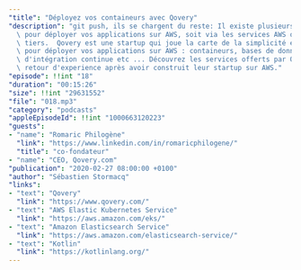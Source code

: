 ```yaml
---
"title": "Déployez vos containeurs avec Qovery"
"description": "git push, ils se chargent du reste: Il existe plusieurs solutions\
  \ pour déployer vos applications sur AWS, soit via les services AWS ou via des outils\
  \ tiers.  Qovery est une startup qui joue la carte de la simplicité et facilité\
  \ pour déployer vos applications sur AWS : containeurs, bases de données, pipeline\
  \ d'intégration continue etc ... Découvrez les services offerts par Qovery et leur\
  \ retour d'experience après avoir construit leur startup sur AWS."
"episode": !!int "18"
"duration": "00:15:26"
"size": !!int "29631552"
"file": "018.mp3"
"category": "podcasts"
"appleEpisodeId": !!int "1000663120223"
"guests":
- "name": "Romaric Philogène"
  "link": "https://www.linkedin.com/in/romaricphilogene/"
  "title": "co-fondateur"
- "name": "CEO, Qovery.com"
"publication": "2020-02-27 08:00:00 +0100"
"author": "Sébastien Stormacq"
"links":
- "text": "Qovery"
  "link": "https://www.qovery.com/"
- "text": "AWS Elastic Kubernetes Service"
  "link": "https://aws.amazon.com/eks/"
- "text": "Amazon Elasticsearch Service"
  "link": "https://aws.amazon.com/elasticsearch-service/"
- "text": "Kotlin"
  "link": "https://kotlinlang.org/"
---
```

